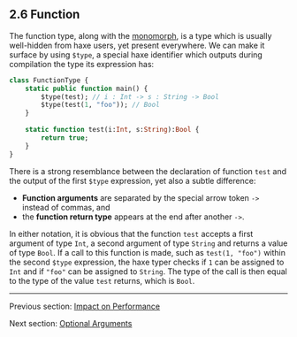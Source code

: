 ## 2.6 Function

The function type, along with the [monomorph](2.9-Monomorph.md), is a type which is usually well-hidden from haxe users, yet present everywhere. We can make it surface by using `$type`, a special haxe identifier which outputs during compilation the type its expression has:

```haxe
class FunctionType {
	static public function main() {
		$type(test); // i : Int -> s : String -> Bool
		$type(test(1, "foo")); // Bool
	}
	
	static function test(i:Int, s:String):Bool {
		return true;
	}
}
```

There is a strong resemblance between the declaration of function `test` and the output of the first `$type` expression, yet also a subtle difference:



* **Function arguments** are separated by the special arrow token `->` instead of commas, and
* the **function return type** appears at the end after another `->`.


In either notation, it is obvious that the function `test` accepts a first argument of type `Int`, a second argument of type `String` and returns a value of type `Bool`. If a call to this function is made, such as `test(1, "foo")` within the second `$type` expression, the haxe typer checks if `1` can be assigned to `Int` and if `"foo"` can be assigned to `String`. The type of the call is then equal to the type of the value `test` returns, which is `Bool`.

---

Previous section: [Impact on Performance](2.5.4-Impact_on_Performance.md)

Next section: [Optional Arguments](2.6.1-Optional_Arguments.md)